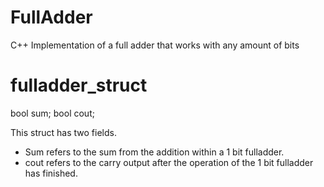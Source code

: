 # FullAdder
C++ Implementation of a full adder that works with any amount of bits





# fulladder_struct
bool sum;
bool cout;

This struct has two fields.
* Sum refers to the sum from the addition within a 1 bit fulladder. 
* cout refers to the carry output after the operation of the 1 bit fulladder has finished.



